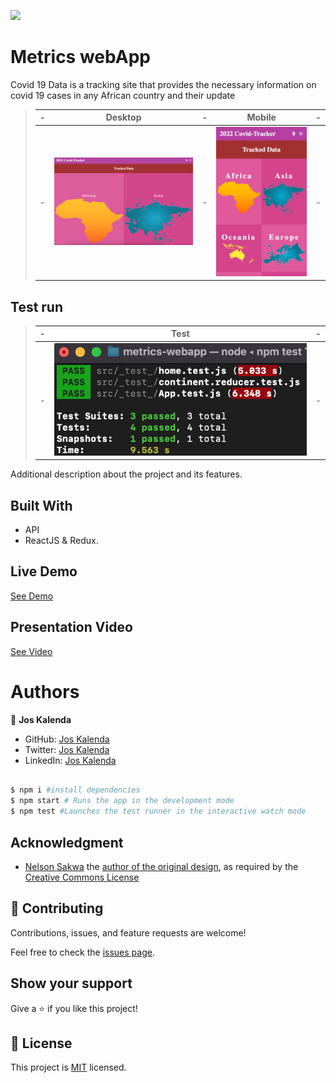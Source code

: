 ![](https://img.shields.io/badge/Microverse-blueviolet)

# Metrics webApp

Covid 19 Data is a tracking site that provides the necessary information on covid 19 cases in any African country and their update

> |-|   Desktop    |-|   Mobile  |-|
> |-|--------------|-|-----------|-|
> |-| ![screenshot](./src/assets/desk.png) |-| ![screenshot](./src/assets/mobile.png) |-|

## Test run

> |-|   Test    |-|
> |-|--------------|-|
> |-| ![screenshot](./src/assets/test.png) |-|

Additional description about the project and its features.

## Built With

- API
- ReactJS & Redux.

## Live Demo

[See Demo]()

## Presentation Video

[See Video]()

# Authors

👤 **Jos Kalenda**

- GitHub: [Jos Kalenda](https://www.linkedin.com/in/jos-kalenda/)
- Twitter: [Jos Kalenda](https://twitter.com/JosKalenda)
- LinkedIn: [Jos Kalenda](https://github.com/JosKalenda)


```bash

$ npm i #install dependencies
$ npm start # Runs the app in the development mode
$ npm test #Launches the test runner in the interactive watch mode

```

## Acknowledgment

- [Nelson Sakwa](https://www.behance.net/sakwadesignstudio) the [author of the original design](https://www.behance.net/gallery/31579789/Ballhead-App-(Free-PSDs)), as required by the [Creative Commons License](https://creativecommons.org/licenses/)

## 🤝 Contributing

Contributions, issues, and feature requests are welcome!

Feel free to check the [issues page](https://github.com/joskalenda/metrics-webapp/issues).

## Show your support

Give a ⭐️ if you like this project!

## 📝 License

This project is [MIT](https://opensource.org/licenses/MIT) licensed.